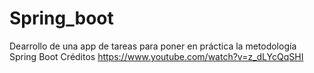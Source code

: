 # Spring_boot

Dearrollo de una app de tareas para poner en práctica la metodología Spring Boot
Créditos https://www.youtube.com/watch?v=z_dLYcQqSHI
